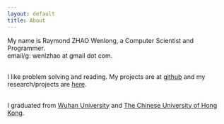 ```yaml
---
layout: default
title: About
---
```

My name is Raymond ZHAO Wenlong, a Computer Scientist and Programmer.  
email/g: wenlzhao at gmail dot com.  
<br> 


I like problem solving and reading.  My projects are at [github](https://github.com/muyun) and my research/projects are [here](http://muyun.github.io/research/).  
<br> 


I graduated from [Wuhan University](https://www.sciencemag.org/collections/celebrating-125-years-academic-excellence-wuhan-university-1893-2018?fbclid=IwAR0RzFSkpxaI8wk61JDnE7p6SWr7SlKXLyoFHkrg4-iqKGiRyE2gZfaGl8s) and [The Chinese University of Hong Kong](http://www.cuhk.edu.hk/english/index.html).    
<br> 

